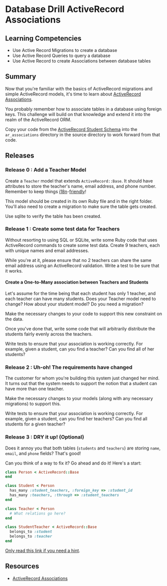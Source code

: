 # Database Drill ActiveRecord Associations 
 
## Learning Competencies 

* Use Active Record Migrations to create a database
* Use Active Record Queries to query a database
* Use Active Record to create Associations between database tables

## Summary 

Now that you're familiar with the basics of ActiveRecord migrations and simple ActiveRecord models, it's time to learn about [ActiveRecord Associations](http://guides.rubyonrails.org/association_basics.html).

You probably remember how to associate tables in a database using foreign keys. This challenge will build on that knowledge and extend it into the realm of the ActiveRecord ORM.

Copy your code from the [ActiveRecord Student Schema](../../../active-record-drill-model-a-student-challenge) into the `ar_associations` directory in the source directory to work forward from that code. 

## Releases

### Release 0 : Add a Teacher Model


Create a `Teacher` model that extends `ActiveRecord::Base`. It should have attributes to store the teacher's name, email address, and phone number. Remember to keep things [i18n](http://en.wikipedia.org/wiki/Internationalization_and_localization)-[friendly](http://www.w3.org/International/questions/qa-personal-names)!

This model should be created in its own Ruby file and in the right folder. You'll also need to create a migration to make sure the table gets created.

Use sqlite to verify the table has been created.

### Release 1 : Create some test data for Teachers

Without resorting to using SQL or SQLite, write some Ruby code that uses ActiveRecord commands to create some test data. Create 9 teachers, each with unique names and email addresses.

While you're at it, please ensure that no 2 teachers can share the same email address using an ActiveRecord validation. Write a test to be sure that it works.

#### Create a One-to-Many association between Teachers and Students

Let's assume for the time being that each student has only 1 teacher, and each teacher can have many students. Does your Teacher model need to change? How about your student model? Do you need a migration?

Make the necessary changes to your code to support this new constraint on the data.

Once you've done that, write some code that will arbitrarily distribute the students fairly evenly across the teachers.
  
Write tests to ensure that your association is working correctly. For example, given a student, can you find a teacher? Can you find all of her students?

### Release 2 : Uh-oh! The requirements have changed

The customer for whom you're building this system just changed her mind. It turns out that the system needs to support the notion that a student can have more than one teacher.

Make the necessary changes to your models (along with any necessary migrations) to support this.
 
Write tests to ensure that your association is working correctly. For example, given a student, can you find her teachers? Can you find all students for a given teacher?

### Release 3 : DRY it up!  (Optional)

Does it annoy you that both tables (`students` and `teachers`) are storing `name`, `email`, and `phone` fields? That's good!

Can you think of a way to fix it? Go ahead and do it!  Here's a start:

```ruby
class Person < ActiveRecord::Base
end

class Student < Person
  has_many :student_teachers, :foreign_key => :student_id
  has_many :teachers, :through => :student_teachers
end

class Teacher < Person
  # What relations go here?
end

class StudentTeacher < ActiveRecord::Base
  belongs_to :student
  belongs_to :teacher
end
```

[Only read this link if you need a hint](http://api.rubyonrails.org/classes/ActiveRecord/Base.html#label-Single+table+inheritance). 


<!-- ##Optimize Your Learning  -->

## Resources

* [ActiveRecord Associations](http://guides.rubyonrails.org/association_basics.html)
